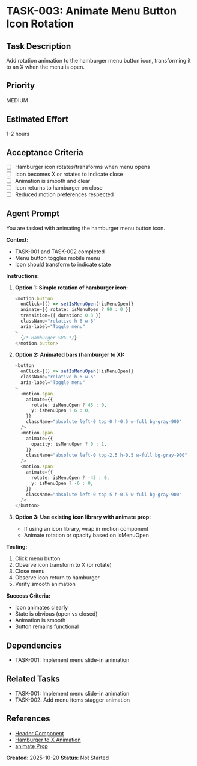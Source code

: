 # TASK-003: Animate Menu Button Icon Rotation

## Task Description
Add rotation animation to the hamburger menu button icon, transforming it to an X when the menu is open.

## Priority
MEDIUM

## Estimated Effort
1-2 hours

## Acceptance Criteria
- [ ] Hamburger icon rotates/transforms when menu opens
- [ ] Icon becomes X or rotates to indicate close
- [ ] Animation is smooth and clear
- [ ] Icon returns to hamburger on close
- [ ] Reduced motion preferences respected

## Agent Prompt

You are tasked with animating the hamburger menu button icon.

**Context:**
- TASK-001 and TASK-002 completed
- Menu button toggles mobile menu
- Icon should transform to indicate state

**Instructions:**

1. **Option 1: Simple rotation of hamburger icon:**
   ```typescript
   <motion.button
     onClick={() => setIsMenuOpen(!isMenuOpen)}
     animate={{ rotate: isMenuOpen ? 90 : 0 }}
     transition={{ duration: 0.3 }}
     className="relative h-6 w-6"
     aria-label="Toggle menu"
   >
     {/* Hamburger SVG */}
   </motion.button>
   ```

2. **Option 2: Animated bars (hamburger to X):**
   ```typescript
   <button
     onClick={() => setIsMenuOpen(!isMenuOpen)}
     className="relative h-6 w-6"
     aria-label="Toggle menu"
   >
     <motion.span
       animate={{
         rotate: isMenuOpen ? 45 : 0,
         y: isMenuOpen ? 6 : 0,
       }}
       className="absolute left-0 top-0 h-0.5 w-full bg-gray-900"
     />
     <motion.span
       animate={{
         opacity: isMenuOpen ? 0 : 1,
       }}
       className="absolute left-0 top-2.5 h-0.5 w-full bg-gray-900"
     />
     <motion.span
       animate={{
         rotate: isMenuOpen ? -45 : 0,
         y: isMenuOpen ? -6 : 0,
       }}
       className="absolute left-0 top-5 h-0.5 w-full bg-gray-900"
     />
   </button>
   ```

3. **Option 3: Use existing icon library with animate prop:**
   - If using an icon library, wrap in motion component
   - Animate rotation or opacity based on isMenuOpen

**Testing:**
1. Click menu button
2. Observe icon transform to X (or rotate)
3. Close menu
4. Observe icon return to hamburger
5. Verify smooth animation

**Success Criteria:**
- Icon animates clearly
- State is obvious (open vs closed)
- Animation is smooth
- Button remains functional

## Dependencies
- TASK-001: Implement menu slide-in animation

## Related Tasks
- TASK-001: Implement menu slide-in animation
- TASK-002: Add menu items stagger animation

## References
- [Header Component](../../../../components/Header.tsx)
- [Hamburger to X Animation](https://www.framer.com/motion/examples/)
- [animate Prop](https://www.framer.com/motion/animation/)

**Created**: 2025-10-20
**Status**: Not Started
